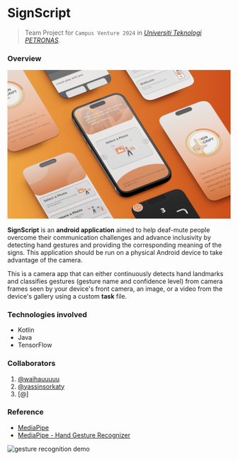# SignScript
> Team Project for `Campus Venture 2024` in [*Universiti Teknologi PETRONAS*](https://www.utp.edu.my/Pages/Home.aspx).


### Overview
![Projects_SignScript_Demo_Mockup.png](app%2Fsrc%2FProjects_SignScript_Demo_Mockup.png)

**SignScript** is an **android application** aimed to help deaf-mute people overcome their communication challenges and advance inclusivity by detecting hand gestures and providing the corresponding meaning of the signs.
This application should be run on a physical Android device to take advantage of the camera.

This is a camera app that can either continuously detects hand landmarks and classifies gestures (gesture name and confidence level) from camera frames seen by your device's front camera, an image, or a video from the device's gallery using a custom **task** file.

### Technologies involved
- Kotlin
- Java
- TensorFlow

### Collaborators
1. [@waihauuuuu](https://github.com/waihauuuuu)
2. [@yassinsorkaty](https://github.com/yassinsorkaty)
3. [@]

### Reference
- [MediaPipe](https://ai.google.dev/edge/mediapipe/solutions/vision/gesture_recognizer/android)
- [MediaPipe - Hand Gesture Recognizer](https://github.com/google-ai-edge/mediapipe-samples/tree/main/examples/gesture_recognizer/android)

![gesture recognition demo](gesturerec.gif?raw=true "Gesture Recognition Demo")